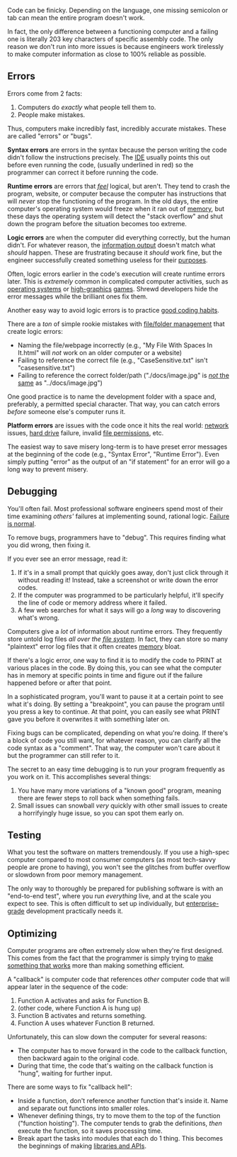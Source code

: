 
Code can be finicky. Depending on the language, one missing semicolon or tab can mean the entire program doesn't work.

In fact, the only difference between a functioning computer and a failing one is literally 203 key characters of specific assembly code. The only reason we don't run into more issues is because engineers work tirelessly to make computer information as close to 100% reliable as possible.

## Errors

Errors come from 2 facts:

1. Computers do *exactly* what people tell them to.
2. People make mistakes.

Thus, computers make incredibly fast, incredibly accurate mistakes. These are called "errors" or "bugs".

**Syntax errors** are errors in the syntax because the person writing the code didn't follow the instructions precisely. The [IDE](computers-software-ide.md) usually points this out before even running the code, (usually underlined in red) so the programmer can correct it before running the code.

**Runtime errors** are errors that *[feel](mind-feelings.md)* logical, but aren't. They tend to crash the program, website, or computer because the computer has instructions that will *never* stop the functioning of the program. In the old days, the entire computer's operating system would freeze when it ran out of [memory](computers-memory.md), but these days the operating system will detect the "stack overflow" and shut down the program before the situation becomes too extreme.

**Logic errors** are when the computer did everything correctly, but the human didn't. For whatever reason, the [information output](engineering-screen.md) doesn't match what *should* happen. These are frustrating because it *should* work fine, but the engineer successfully created something useless for their [purposes](purpose.md).

Often, logic errors earlier in the code's execution will create runtime errors later. This is *extremely* common in complicated computer activities, such as [operating systems](computers-os.md) or [high-graphics](engineering-graphics.md) [games](computers-software-gamedev.md). Shrewd developers hide the error messages while the brilliant ones fix them.

Another easy way to avoid logic errors is to practice [good coding habits](programming-tech.md).

There are a *ton* of simple rookie mistakes with [file/folder management](computers-files.md) that create logic errors:

- Naming the file/webpage incorrectly (e.g., "My File With Spaces In It.html" will *not* work on an older computer or a website)
- Failing to reference the correct file (e.g., "CaseSensitive.txt" isn't "casesensitive.txt")
- Failing to reference the correct folder/path ("./docs/image.jpg" is [*not* the same](computers-cli.md) as "../docs/image.jpg")

One good practice is to name the development folder with a space and, preferably, a permitted special character. That way, you can catch errors *before* someone else's computer runs it.

**Platform errors** are issues with the code once it hits the real world: [network](networks-computer.md) issues, [hard drive](computers-memory.md) failure, invalid [file permissions](computers-cysec.md), etc.

The easiest way to save misery long-term is to have preset error messages at the beginning of the code (e.g., "Syntax Error", "Runtime Error"). Even simply putting "error" as the output of an "if statement" for an error will go a long way to prevent misery.

## Debugging

You'll often fail. Most professional software engineers spend most of their time examining *others'* failures at implementing sound, rational logic. [Failure is normal](success-2_attitude.md).

To remove bugs, programmers have to "debug". This requires finding what you did wrong, then fixing it.

If you ever see an error message, read it:

1. If it's in a small prompt that quickly goes away, don't just click through it without reading it! Instead, take a screenshot or write down the error codes.
2. If the computer was programmed to be particularly helpful, it'll specify the line of code or memory address where it failed.
3. A few web searches for what it says will go a *long* way to discovering what's wrong.

Computers give a *lot* of information about runtime errors. They frequently store untold log files *all over the [file system](computers-os.md)*. In fact, they can store so many "plaintext" error log files that it often creates [memory](computers-memory.md) bloat.

If there's a logic error, one way to find it is to modify the code to PRINT at various places in the code. By doing this, you can see what the computer has in memory at specific points in time and figure out if the failure happened before or after that point.

In a sophisticated program, you'll want to pause it at a certain point to see what it's doing. By setting a "breakpoint", you can pause the program until you press a key to continue. At that point, you can easily see what PRINT gave you before it overwrites it with something later on.

Fixing bugs can be complicated, depending on what you're doing. If there's a block of code you still want, for whatever reason, you can clarify all the code syntax as a "comment". That way, the computer won't care about it but the programmer can still refer to it.

The secret to an easy time debugging is to run your program frequently as you work on it. This accomplishes several things:

1. You have many more variations of a "known good" program, meaning there are fewer steps to roll back when something fails.
2. Small issues can snowball *very* quickly with other small issues to create a horrifyingly huge issue, so you can spot them early on.

## Testing

What you test the software on matters tremendously. If you use a high-spec computer compared to most consumer computers (as most tech-savvy people are prone to having), you won't see the glitches from buffer overflow or slowdown from poor memory management.

The only way to thoroughly be prepared for publishing software is with an "end-to-end test", where you run *everything* live, and at the scale you expect to see. This is often difficult to set up individually, but [enterprise-grade](computers-distsys-enterprise.md) development practically needs it.

## Optimizing

Computer programs are often extremely slow when they're first designed. This comes from the fact that the programmer is simply trying to [make something that works](programming-tech.md) more than making something efficient.

A "callback" is computer code that references *other* computer code that will appear later in the sequence of the code:

1. Function A activates and asks for Function B.
2. (other code, where Function A is hung up)
3. Function B activates and returns something.
4. Function A uses whatever Function B returned.

Unfortunately, this can slow down the computer for several reasons:

- The computer has to move forward in the code to the callback function, then backward again to the original code.
- During that time, the code that's waiting on the callback function is "hung", waiting for further input.

There are some ways to fix "callback hell":

- Inside a function, don't reference another function that's inside it. Name and separate out functions into smaller roles.
- Whenever defining things, try to move them to the top of the function ("function hoisting"). The computer tends to grab the definitions, *then* execute the function, so it saves processing time.
- Break apart the tasks into modules that each do 1 thing. This becomes the beginnings of making [libraries and APIs](computers-programming-basics.md).

